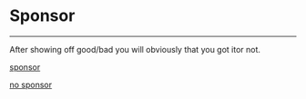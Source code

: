 # Sponsor
---
After showing off good/bad you will obviously that you got itor not.

[sponsor](9-entering-arena.md)

[no sponsor](9-entering-arena.md)

